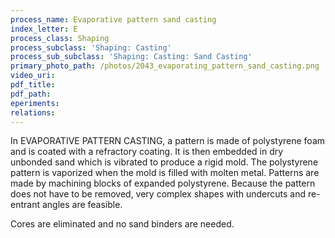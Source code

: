 ```yaml
---
process_name: Evaporative pattern sand casting
index_letter: E
process_class: Shaping
process_subclass: 'Shaping: Casting'
process_sub_subclass: 'Shaping: Casting: Sand Casting'
primary_photo_path: /photos/2043_evaporating_pattern_sand_casting.png
video_uri:
pdf_title:
pdf_path:
eperiments:
relations:
---
```


In EVAPORATIVE PATTERN CASTING, a pattern is made of polystyrene foam and is coated with a refractory coating. It is then embedded in dry unbonded sand which is vibrated to produce a rigid mold.
The polystyrene pattern is vaporized when the mold is filled with molten metal. Patterns are made by machining blocks of expanded polystyrene. Because the pattern does not have to be removed, very complex shapes with undercuts and re-entrant angles are feasible.

Cores are eliminated and no sand binders are needed.